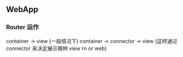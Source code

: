 ## WebApp

### Router 运作

container -> view (一般情况下)
container -> connector -> view (这样通过 connector 来决定展示哪种 view rn or web)
